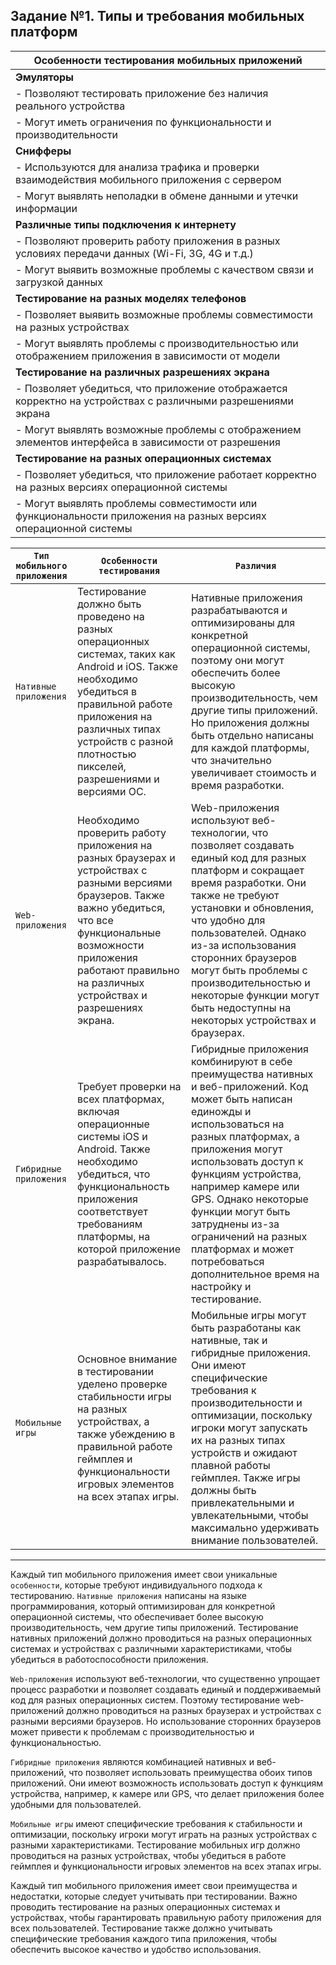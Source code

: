 ## Задание №1. Типы и требования мобильных платформ

| **Особенности тестирования мобильных приложений** | 
|-----------------------------------------------|
| **Эмуляторы** | 
| - Позволяют тестировать приложение без наличия реального устройства | 
| - Могут иметь ограничения по функциональности и производительности |
| **Снифферы** |
| - Используются для анализа трафика и проверки взаимодействия мобильного приложения с сервером | 
| - Могут выявлять неполадки в обмене данными и утечки информации |
| **Различные типы подключения к интернету** |
| - Позволяют проверить работу приложения в разных условиях передачи данных (Wi-Fi, 3G, 4G и т.д.) |
| - Могут выявить возможные проблемы с качеством связи и загрузкой данных |
| **Тестирование на разных моделях телефонов** |
| - Позволяет выявить возможные проблемы совместимости на разных устройствах | 
| - Могут выявлять проблемы с производительностью или отображением приложения в зависимости от модели |
| **Тестирование на различных разрешениях экрана** |
| - Позволяет убедиться, что приложение отображается корректно на устройствах с различными разрешениями экрана | 
| - Могут выявлять возможные проблемы с отображением элементов интерфейса в зависимости от разрешения | 
| **Тестирование на разных операционных системах** |
| - Позволяет убедиться, что приложение работает корректно на разных версиях операционной системы |
| - Могут выявлять проблемы совместимости или функциональности приложения на разных версиях операционной системы |

| **```Тип мобильного приложения```** | **```Особенности тестирования```** | **```Различия```**                  |
| ------------------------- | ------------------------- | ------------------------- |
| ```Нативные приложения```       | Тестирование должно быть проведено на разных операционных системах, таких как Android и iOS. Также необходимо убедиться в правильной работе приложения на различных типах устройств с разной плотностью пикселей, разрешениями и версиями ОС. | Нативные приложения разрабатываются и оптимизированы для конкретной операционной системы, поэтому они могут обеспечить более высокую производительность, чем другие типы приложений. Но приложения должны быть отдельно написаны для каждой платформы, что значительно увеличивает стоимость и время разработки. |
| ```Web-приложения```             | Необходимо проверить работу приложения на разных браузерах и устройствах с разными версиями браузеров. Также важно убедиться, что все функциональные возможности приложения работают правильно на различных устройствах и разрешениях экрана. | Web-приложения используют веб-технологии, что позволяет создавать единый код для разных платформ и сокращает время разработки. Они также не требуют установки и обновления, что удобно для пользователей. Однако из-за использования сторонних браузеров могут быть проблемы с производительностью и некоторые функции могут быть недоступны на некоторых устройствах и браузерах. |
| ```Гибридные приложения```       | Требует проверки на всех платформах, включая операционные системы iOS и Android. Также необходимо убедиться, что функциональность приложения соответствует требованиям платформы, на которой приложение разрабатывалось. | Гибридные приложения комбинируют в себе преимущества нативных и веб-приложений. Код может быть написан единожды и использоваться на разных платформах, а приложения могут использовать доступ к функциям устройства, например камере или GPS. Однако некоторые функции могут быть затруднены из-за ограничений на разных платформах и может потребоваться дополнительное время на настройку и тестирование. |
| ```Мобильные игры```            | Основное внимание в тестировании уделено проверке стабильности игры на разных устройствах, а также убеждению в правильной работе геймплея и функциональности игровых элементов на всех этапах игры. | Мобильные игры могут быть разработаны как нативные, так и гибридные приложения. Они имеют специфические требования к производительности и оптимизации, поскольку игроки могут запускать их на разных типах устройств и ожидают плавной работы геймплея. Также игры должны быть привлекательными и увлекательными, чтобы максимально удерживать внимание пользователей. |
___
Каждый тип мобильного приложения имеет свои уникальные ```особенности```, которые требуют индивидуального подхода к тестированию. ```Нативные приложения``` написаны на языке программирования, который оптимизирован для конкретной операционной системы, что обеспечивает более высокую производительность, чем другие типы приложений. Тестирование нативных приложений должно проводиться на разных операционных системах и устройствах с различными характеристиками, чтобы убедиться в работоспособности приложения.

```Web-приложения``` используют веб-технологии, что существенно упрощает процесс разработки и позволяет создавать единый и поддерживаемый код для разных операционных систем. Поэтому тестирование web-приложений должно проводиться на разных браузерах и устройствах с разными версиями браузеров. Но использование сторонних браузеров может привести к проблемам с производительностью и функциональностью.

```Гибридные приложения``` являются комбинацией нативных и веб-приложений, что позволяет использовать преимущества обоих типов приложений. Они имеют возможность использовать доступ к функциям устройства, например, к камере или GPS, что делает приложения более удобными для пользователей.

```Мобильные игры``` имеют специфические требования к стабильности и оптимизации, поскольку игроки могут играть на разных устройствах с разными характеристиками. Тестирование мобильных игр должно проводиться на разных устройствах, чтобы убедиться в работе геймплея и функциональности игровых элементов на всех этапах игры.

Каждый тип мобильного приложения имеет свои преимущества и недостатки, которые следует учитывать при тестировании. Важно проводить тестирование на разных операционных системах и устройствах, чтобы гарантировать правильную работу приложения для всех пользователей. Тестирование также должно учитывать специфические требования каждого типа приложения, чтобы обеспечить высокое качество и удобство использования.
